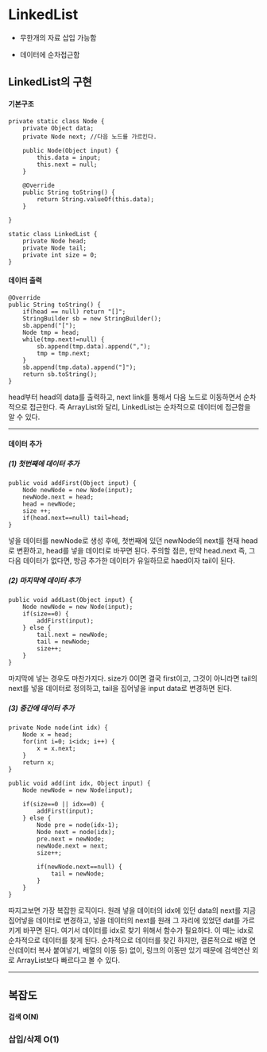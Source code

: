 # LinkedList

* 무한개의 자료 삽입 가능함

* 데이터에 순차접근함

  

## LinkedList의 구현

#### 기본구조

```
private static class Node {
	private Object data;
	private Node next; //다음 노드를 가르킨다.
		
	public Node(Object input) {
		this.data = input;
		this.next = null;
	}
		
	@Override
	public String toString() {
        return String.valueOf(this.data);
    }
    
}

static class LinkedList {		
	private Node head;
	private Node tail;
	private int size = 0;
}
```



#### 데이터 출력

```
@Override
public String toString() {
	if(head == null) return "[]";
	StringBuilder sb = new StringBuilder();
	sb.append("[");
	Node tmp = head;
	while(tmp.next!=null) {
		sb.append(tmp.data).append(",");
		tmp = tmp.next;
	}
	sb.append(tmp.data).append("]");
	return sb.toString();
}
```

head부터 head의 data를 출력하고, next link를 통해서 다음 노드로 이동하면서 순차적으로 접근한다. 즉 ArrayList와 달리, LinkedList는 순차적으로 데이터에 접근함을 알 수 있다.



-----

#### 데이터 추가

##### (1) 첫번째에 데이터 추가

```
public void addFirst(Object input) {
	Node newNode = new Node(input);
	newNode.next = head;
	head = newNode;
	size ++;
	if(head.next==null) tail=head;
}
```

넣을 데이터를 newNode로 생성 후에, 첫번째에 있던 newNode의 next를 현재 head로 변환하고, head를 넣을 데이터로 바꾸면 된다. 주의할 점은, 만약 head.next 즉, 그 다음 데이터가 없다면, 방금 추가한 데이터가 유일하므로 haed이자 tail이 된다.



##### (2) 마지막에 데이터 추가

```
public void addLast(Object input) {
	Node newNode = new Node(input);
	if(size==0) {
		addFirst(input);
	} else {
		tail.next = newNode;
		tail = newNode;
		size++;
	}
}
```

마지막에 넣는 경우도 마찬가지다. size가 0이면 결국 first이고, 그것이 아니라면 tail의 next를 넣을 데이터로 정의하고, tail을 집어넣을 input data로 변경하면 된다.



##### (3) 중간에 데이터 추가

```
private Node node(int idx) {
	Node x = head;
	for(int i=0; i<idx; i++) {
		x = x.next;
	}
	return x;
}

public void add(int idx, Object input) {
	Node newNode = new Node(input);
			
	if(size==0 || idx==0) {
		addFirst(input);
	} else {
		Node pre = node(idx-1);
		Node next = node(idx);
		pre.next = newNode;
		newNode.next = next;				
		size++;
				
		if(newNode.next==null) {
			tail = newNode;
		}
	}
}
```

따지고보면 가장 복잡한 로직이다. 원래 넣을 데이터의 idx에 있던 data의 next를 지금 집어넣을 데이터로 변경하고, 넣을 데이터의 next를 원래 그 자리에 있었던 dat를 가르키게 바꾸면 된다.  여기서 데이터를 idx로 찾기 위해서 함수가 필요하다. 이 때는 idx로 순차적으로 데이터를 찾게 된다. 순차적으로 데이터를 찾긴 하지만, 결론적으로 배열 연산(데이터 복사 붙여넣기, 배열의 이동 등) 없이, 링크의 이동만 있기 때문에 검색연산 외로 ArrayList보다 빠르다고 볼 수 있다.





----

## 복잡도

#### 검색 O(N)

### 삽입/삭제 O(1)

